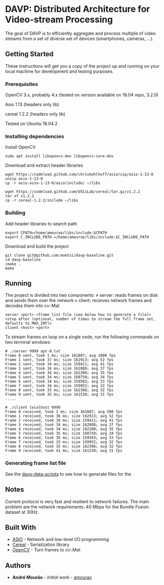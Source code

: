 # DAVP: Distributed Architecture for Video-stream Processing

The goal of DAVP is to efficiently aggregate and process multiple of video streams from a set of diverse set of devices (smartphones, cameras, ...).

## Getting Started

These instructions will get you a copy of the project up and running on your local machine for development and testing purposes.

### Prerequisites

OpenCV 3.x, probably 4.x (tested on version available on 18.04 repo, 3.2.0)

Asio 1.13 (headers only lib)

cereal 1.2.2 (headers only lib)

Tested on Ubuntu 18.04.2

### Installing dependencies

Install OpenCV

```
sudo apt install libopencv-dev libopencv-core-dev
```

Download and extract header libraries

```
wget https://codeload.github.com/chriskohlhoff/asio/zip/asio-1-13-0
unzip asio-1-13-0
cp -r asio-asio-1-13-0/asio(include/ ~/libs
```

```
wget https://codeload.github.com/USCiLab/cereal/tar.gz/v1.2.2
tar xf v1.2.2
cp -r cereal-1.2.2/include ~/libs
```


### Building


Add header libraries to search path

```
export CPATH=/home/amourao/libs/include:$CPATH
export C_INCLUDE_PATH =/home/amourao/libs/include:$C_INCLUDE_PATH 
```

Download and build the project

```
git clone git@github.com:moetsi/davp-baseline.git
cd davp-baseline
cmake .
make
```

## Running

The project is divided into two components:
» server: reads frames on disk and sends them over the network
» client: receives network frames and decodes them into cv::Mat

```
server <port> <frame list file (see below how to generate a file)> <stop after (optional, number of times to stream the full frame set, defaults to MAX_INT)>
client <host> <port>
```

To stream frames on loop on a single node, run the following commands on two terminal windows:

```
# ./server 9999 apt-0.txt
Frame 0 sent, took 1 ms; size 161087; avg 1000 fps
Frame 1 sent, took 37 ms; size 162913; avg 52 fps
Frame 2 sent, took 34 ms; size 159411; avg 41 fps
Frame 3 sent, took 34 ms; size 162808; avg 37 fps
Frame 4 sent, took 34 ms; size 162200; avg 35 fps
Frame 5 sent, took 34 ms; size 160750; avg 34 fps
Frame 6 sent, took 34 ms; size 159583; avg 33 fps
Frame 7 sent, took 34 ms; size 159952; avg 32 fps
Frame 8 sent, took 35 ms; size 162306; avg 32 fps
Frame 9 sent, took 35 ms; size 161530; avg 31 fps
.....
```

```
# ./client localhost 9999
Frame 0 received, took 2 ms; size 161087; avg 500 fps
Frame 1 received, took 36 ms; size 162913; avg 52 fps
Frame 2 received, took 34 ms; size 159411; avg 41 fps
Frame 3 received, took 34 ms; size 162808; avg 37 fps
Frame 4 received, took 34 ms; size 162200; avg 35 fps
Frame 5 received, took 35 ms; size 160750; avg 34 fps
Frame 6 received, took 35 ms; size 159583; avg 33 fps
Frame 7 received, took 33 ms; size 159952; avg 32 fps
Frame 8 received, took 35 ms; size 162306; avg 32 fps
Frame 9 received, took 41 ms; size 161530; avg 31 fps
```

### Generating frame list file

See the [davp-data-scripts](https://github.com/moetsi/davp-data-scripts) to see how to generate files for the 

## Notes

Current protocol is very fast and resilient to network failures.
The main problem are the network requirements: 40 Mbps for the Bundle Fusion dataset at 30Hz.

## Built With

* [ASIO](https://think-async.com/Asio/) - Network and low-level I/O programming
* [Cereal](https://uscilab.github.io/cereal/) - Serialization library
* [OpenCV](https://opencv.org/) - Turn frames to cv::Mat

## Authors

* **André Mourão** - *Initial work* - [amourao](https://github.com/amourao)

